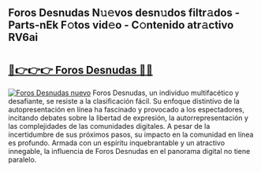 ## Foros Desnudas N𝚞𝚎vos desn𝚞dos filtr𝚊dos - Parts-nEk F𝚘tos vid𝚎o - C𝚘ntenido atr𝚊ctivo RV6ai

# <h2><a href="http://mbbeclo.tromn.icu/?c=Foros+Desnudas">🔗👉👉👉 Foros Desnudas 🔗🔗</a></h2>

[![Foros Desnudas nuevo](https://i.imgur.com/pEAQMta.gif)](http://mbbeclo.tromn.icu/?c=Foros+Desnudas)
Foros Desnudas, un individuo multifacético y desafiante, se resiste a la clasificación fácil. Su enfoque distintivo de la autopresentación en línea ha fascinado y provocado a los espectadores, incitando debates sobre la libertad de expresión, la autorrepresentación y las complejidades de las comunidades digitales. A pesar de la incertidumbre de sus próximos pasos, su impacto en la comunidad en línea es profundo. Armada con un espíritu inquebrantable y un atractivo innegable, la influencia de Foros Desnudas en el panorama digital no tiene paralelo.
